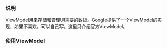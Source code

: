 ### 说明
ViewModel用来存储和管理UI需要的数据。Google提供了一个ViewModel的实现，如果不喜欢，可以自己写。这里只介绍官方ViewModel。

### 使用ViewModel
